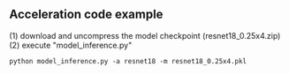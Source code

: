 
## Acceleration code example
(1) download and uncompress the model checkpoint (resnet18_0.25x4.zip)
(2) execute "model_inference.py"

```
python model_inference.py -a resnet18 -m resnet18_0.25x4.pkl
```

